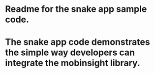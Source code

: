 # Readme for the snake app sample code.

# The snake app code demonstrates the simple way developers can integrate the mobinsight library.
